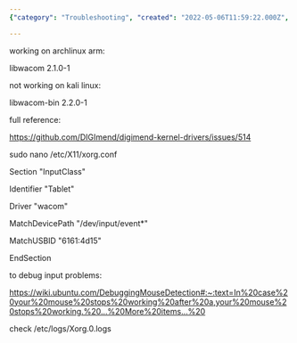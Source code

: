 ```yaml
---
{"category": "Troubleshooting", "created": "2022-05-06T11:59:22.000Z", "date": "2022-05-06 11:59:22", "description": "This article provides a solution to troubleshoot input issues with the libwacom library on Arch Linux ARM and Kali Linux. The article suggests modifying the xorg.conf file as referenced in a troubleshooting guide for resolution.", "modified": "2022-08-18T15:30:10.642Z", "tags": ["driver", "hardware", "HID", "stylus", "tablet"], "title": "Letsketch libwacom"}

---
```


working on archlinux arm:

libwacom 2.1.0-1

not working on kali linux:

libwacom-bin 2.2.0-1

full reference:

https://github.com/DIGImend/digimend-kernel-drivers/issues/514

sudo nano /etc/X11/xorg.conf

Section "InputClass"

Identifier "Tablet"

Driver "wacom"

MatchDevicePath "/dev/input/event*"

MatchUSBID "6161:4d15"

EndSection

to debug input problems:

https://wiki.ubuntu.com/DebuggingMouseDetection#:~:text=In%20case%20your%20mouse%20stops%20working%20after%20a,your%20mouse%20stops%20working.%20...%20More%20items...%20

check /etc/logs/Xorg.0.logs
